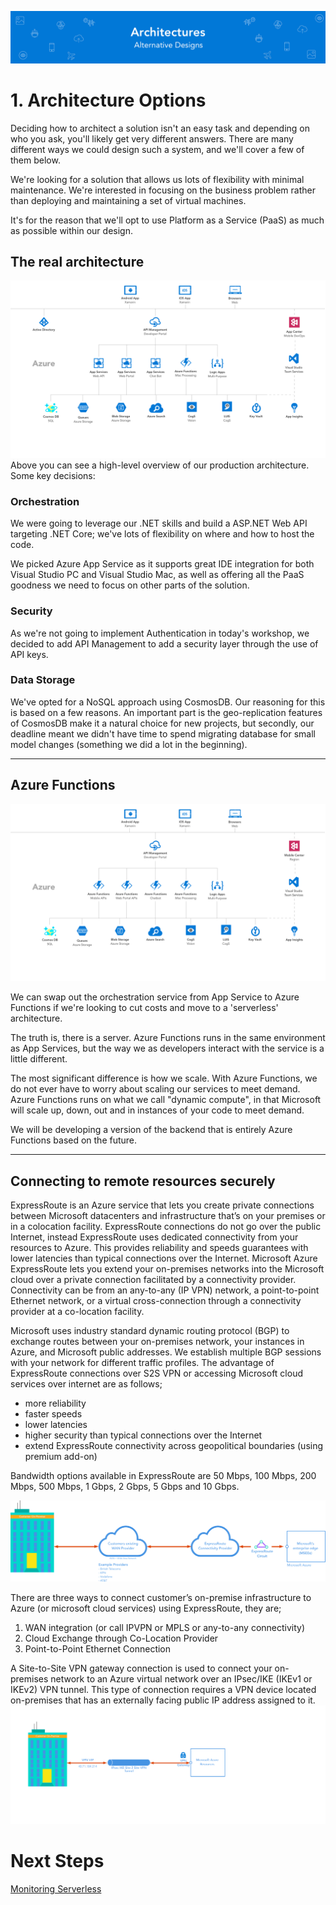 ![Banner](Assets/Banner.png)

# 1. Architecture Options 
Deciding how to architect a solution isn't an easy task and depending on who you ask, you'll likely get very different answers. There are many different ways we could design such a system, and we'll cover a few of them below. 

We're looking for a solution that allows us lots of flexibility with minimal maintenance.  We're interested in focusing on the business problem rather than deploying and maintaining a set of virtual machines. 

It's for the reason that we'll opt to use Platform as a Service (PaaS) as much as possible within our design. 
 


## The real architecture
![Azure Functions Architecture](Assets/WebAPI.png)
Above you can see a high-level overview of our production architecture. Some key decisions: 

### Orchestration 
We were going to leverage our .NET skills and build a ASP.NET Web API targeting .NET Core; we've lots of flexibility on where and how to host the code. 

We picked Azure App Service as it supports great IDE integration for both Visual Studio PC and Visual Studio Mac, as well as offering all the PaaS goodness we need to focus on other parts of the solution.  

### Security
As we're not going to implement Authentication in today's workshop, we decided to add API Management to add a security layer through the use of API keys. 

### Data Storage 
We've opted for a NoSQL approach using CosmosDB. Our reasoning for this is based on a few reasons. An important part is the geo-replication features of CosmosDB make it a natural choice for new projects, but secondly, our deadline meant we didn't have time to spend migrating database for small model changes (something we did a lot in the beginning). 

---

## Azure Functions
![Azure Functions Architecture](Assets/Functions.png)

We can swap out the orchestration service from App Service to Azure Functions if we're looking to cut costs and move to a 'serverless' architecture. 

The truth is, there is a server. Azure Functions runs in the same environment as App Services, but the way we as developers interact with the service is a little different. 

The most significant difference is how we scale. With Azure Functions, we do not ever have to worry about scaling our services to meet demand. Azure Functions runs on what we call "dynamic compute", in that Microsoft will scale up, down, out and in instances of your code to meet demand. 

We will be developing a version of the backend that is entirely Azure Functions based on the future. 

---
## Connecting to remote resources securely
ExpressRoute is an Azure service that lets you create private connections between Microsoft datacenters and infrastructure that’s on your premises or in a colocation facility. ExpressRoute connections do not go over the public Internet, instead ExpressRoute uses dedicated connectivity from your resources to Azure. This provides reliability and speeds guarantees with lower latencies than typical connections over the Internet. Microsoft Azure ExpressRoute lets you extend your on-premises networks into the Microsoft cloud over a private connection facilitated by a connectivity provider. Connectivity can be from an any-to-any (IP VPN) network, a point-to-point Ethernet network, or a virtual cross-connection through a connectivity provider at a co-location facility.

Microsoft uses industry standard dynamic routing protocol (BGP) to exchange routes between your on-premises network, your instances in Azure, and Microsoft public addresses. We establish multiple BGP sessions with your network for different traffic profiles. The advantage of ExpressRoute connections over S2S VPN or accessing Microsoft cloud services over internet are as follows;

* more reliability
* faster speeds
* lower latencies
* higher security than typical connections over the Internet
* extend ExpressRoute connectivity across geopolitical boundaries (using premium add-on)

Bandwidth options available in ExpressRoute are 50 Mbps, 100 Mbps, 200 Mbps, 500 Mbps, 1 Gbps, 2 Gbps, 5 Gbps and 10 Gbps.

![Express Route Connectivity Model](Assets/ERConnectivityModel.png)

There are three ways to connect customer’s on-premise infrastructure to Azure (or microsoft cloud services) using ExpressRoute, they are; 
 
1. WAN integration (or call IPVPN or MPLS or any-to-any connectivity) 
2. Cloud Exchange through Co-Location Provider 
3. Point-to-Point Ethernet Connection 

A Site-to-Site VPN gateway connection is used to connect your on-premises network to an Azure virtual network over an IPsec/IKE (IKEv1 or IKEv2) VPN tunnel. This type of connection requires a VPN device located on-premises that has an externally facing public IP address assigned to it.
![Site to Site Connectivity Model](Assets/SiteToSiteConnectivityModel.png)
 
# Next Steps 
[Monitoring Serverless](../03%20Monitoring%20Serverless/README.md)